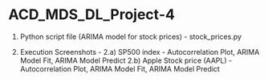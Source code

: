 # ACD_MDS_DL_Project-4

1) Python script file (ARIMA model for stock prices) - stock_prices.py

2) Execution Screenshots -
2.a) SP500 index -
Autocorrelation Plot, 
ARIMA Model Fit, 
ARIMA Model Predict
2.b) Apple Stock price (AAPL) - 
Autocorrelation Plot, 
ARIMA Model Fit, 
ARIMA Model Predict

